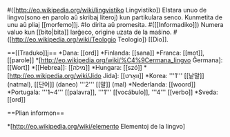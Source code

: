 #([http://eo.wikipedia.org/wiki/lingvistiko Lingvistiko]) Elstara unuo de lingvo(sono en parolo aŭ skribaj literoj) kun partikulara senco. Kunmetita de unu aŭ pliaj [[morfemo]]j.
#Io dirita aŭ promesita.
#([[Informadiko]]) Numera valuo kun [[bito|bita]] larĝeco, origine uzata de la maŝino.
#([http://eo.wikipedia.org/wiki/Teologio Teologio]) [[Dio]]. 

==[[Traduko]]j==
*Dana: [[ord]]
*Finlanda: [[sana]]
*Franca: [[mot]], [[parole]]
*[http://eo.wikipedia.org/wiki/%C4%9Cermana_lingvo Ĝermana]: [[Wort]]
*[[Hebrea]]: [[מילה]]
*Hungara: [[szó]]
*[http://eo.wikipedia.org/wiki/Jido Jida]: [[װאָרט]]
*Korea: '''1''' [[낱말]] (natmal), [[단어]] (daneo) '''2''' [[말]] (mal)
*Nederlanda: [[woord]]
*Portugala: '''1~4''' [[palavra]], '''1''' [[vocábulo]], '''4''' [[verbo]]
*Sveda: [[ord]]

==Plian informon==

*[http://eo.wikipedia.org/wiki/elemento Elementoj de la lingvo]